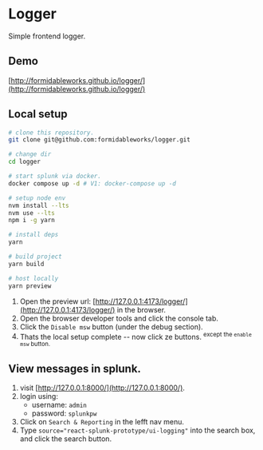 # Logger

Simple frontend logger.

## Demo

[http://formidableworks.github.io/logger/](http://formidableworks.github.io/logger/)

## Local setup

```sh
# clone this repository.
git clone git@github.com:formidableworks/logger.git

# change dir
cd logger

# start splunk via docker.
docker compose up -d # V1: docker-compose up -d

# setup node env
nvm install --lts
nvm use --lts
npm i -g yarn

# install deps
yarn

# build project
yarn build

# host locally
yarn preview
```

1. Open the preview url: [http://127.0.0.1:4173/logger/](http://127.0.0.1:4173/logger/) in the browser.
1. Open the browser developer tools and click the console tab.
1. Click the `Disable msw` button (under the debug section).
1. Thats the local setup complete -- now click ze buttons. <sup>except the `enable msw` button.</sup>

## View messages in splunk.

1. visit [http://127.0.0.1:8000/](http://127.0.0.1:8000/).
1. login using:
   - username: `admin`
   - password: `splunkpw`
1. Click on `Search & Reporting` in the lefft nav menu.
1. Type `source="react-splunk-prototype/ui-logging"` into the search box, and click the search button.
